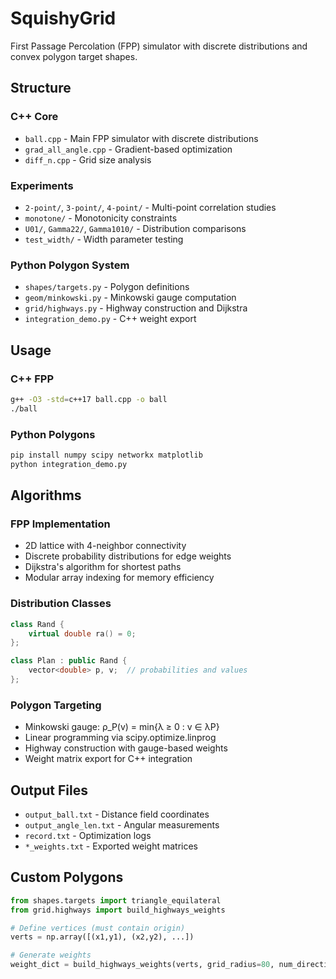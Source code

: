 # SquishyGrid

First Passage Percolation (FPP) simulator with discrete distributions and convex polygon target shapes.

## Structure

### C++ Core
- `ball.cpp` - Main FPP simulator with discrete distributions
- `grad_all_angle.cpp` - Gradient-based optimization
- `diff_n.cpp` - Grid size analysis

### Experiments
- `2-point/`, `3-point/`, `4-point/` - Multi-point correlation studies
- `monotone/` - Monotonicity constraints
- `U01/`, `Gamma22/`, `Gamma1010/` - Distribution comparisons
- `test_width/` - Width parameter testing

### Python Polygon System
- `shapes/targets.py` - Polygon definitions
- `geom/minkowski.py` - Minkowski gauge computation
- `grid/highways.py` - Highway construction and Dijkstra
- `integration_demo.py` - C++ weight export

## Usage

### C++ FPP
```bash
g++ -O3 -std=c++17 ball.cpp -o ball
./ball
```

### Python Polygons
```bash
pip install numpy scipy networkx matplotlib
python integration_demo.py
```

## Algorithms

### FPP Implementation
- 2D lattice with 4-neighbor connectivity
- Discrete probability distributions for edge weights
- Dijkstra's algorithm for shortest paths
- Modular array indexing for memory efficiency

### Distribution Classes
```cpp
class Rand {
    virtual double ra() = 0;
};

class Plan : public Rand {
    vector<double> p, v;  // probabilities and values
};
```

### Polygon Targeting
- Minkowski gauge: ρ_P(v) = min{λ ≥ 0 : v ∈ λP}
- Linear programming via scipy.optimize.linprog
- Highway construction with gauge-based weights
- Weight matrix export for C++ integration

## Output Files
- `output_ball.txt` - Distance field coordinates
- `output_angle_len.txt` - Angular measurements
- `record.txt` - Optimization logs
- `*_weights.txt` - Exported weight matrices

## Custom Polygons
```python
from shapes.targets import triangle_equilateral
from grid.highways import build_highways_weights

# Define vertices (must contain origin)
verts = np.array([(x1,y1), (x2,y2), ...])

# Generate weights
weight_dict = build_highways_weights(verts, grid_radius=80, num_directions=100)
```